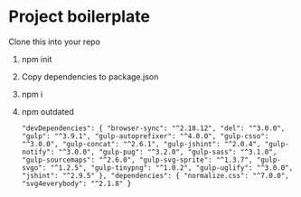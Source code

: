 # Project boilerplate
Clone this into your repo

1. npm init
2. Copy dependencies to package.json
3. npm i
4. npm outdated

    `"devDependencies": {
        "browser-sync": "^2.18.12",
        "del": "^3.0.0",
        "gulp": "^3.9.1",
        "gulp-autoprefixer": "^4.0.0",
        "gulp-csso": "^3.0.0",
        "gulp-concat": "^2.6.1",
        "gulp-jshint": "^2.0.4",
        "gulp-notify": "^3.0.0",
        "gulp-pug": "^3.2.0",
        "gulp-sass": "^3.1.0",
        "gulp-sourcemaps": "^2.6.0",
        "gulp-svg-sprite": "^1.3.7",
        "gulp-svgo": "^1.2.5",
        "gulp-tinypng": "^1.0.2",
        "gulp-uglify": "^3.0.0",
        "jshint": "^2.9.5"
    },
    "dependencies": {
        "normalize.css": "^7.0.0",
        "svg4everybody": "^2.1.8"
    }`

